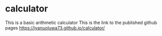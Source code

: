 # calculator
This is a basic arithmetic calculator
This is the link to the published github pages
https://iyanuoluwa73.github.io/calculator/
